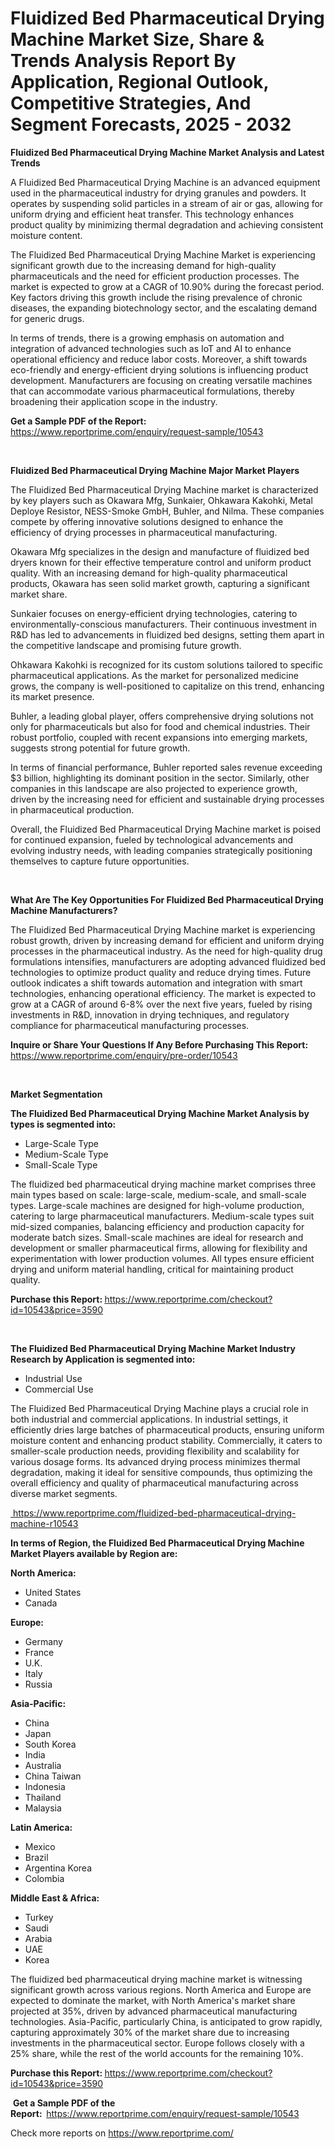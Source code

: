 <p><h1>Fluidized Bed Pharmaceutical Drying Machine Market Size, Share & Trends Analysis Report By Application, Regional Outlook, Competitive Strategies, And Segment Forecasts, 2025 - 2032</h1></p><p><strong>Fluidized Bed Pharmaceutical Drying Machine Market Analysis and Latest Trends</strong></p>
<p><p>A Fluidized Bed Pharmaceutical Drying Machine is an advanced equipment used in the pharmaceutical industry for drying granules and powders. It operates by suspending solid particles in a stream of air or gas, allowing for uniform drying and efficient heat transfer. This technology enhances product quality by minimizing thermal degradation and achieving consistent moisture content.</p><p>The Fluidized Bed Pharmaceutical Drying Machine Market is experiencing significant growth due to the increasing demand for high-quality pharmaceuticals and the need for efficient production processes. The market is expected to grow at a CAGR of 10.90% during the forecast period. Key factors driving this growth include the rising prevalence of chronic diseases, the expanding biotechnology sector, and the escalating demand for generic drugs.</p><p>In terms of trends, there is a growing emphasis on automation and integration of advanced technologies such as IoT and AI to enhance operational efficiency and reduce labor costs. Moreover, a shift towards eco-friendly and energy-efficient drying solutions is influencing product development. Manufacturers are focusing on creating versatile machines that can accommodate various pharmaceutical formulations, thereby broadening their application scope in the industry.</p></p>
<p><strong>Get a Sample PDF of the Report:&nbsp;</strong> <a href="https://www.reportprime.com/enquiry/request-sample/10543?utm_campaign=3044&utm_medium=2&utm_source=Github&utm_content=ia&utm_term=20032025&utm_id=fluidized-bed-pharmaceutical-drying-machine">https://www.reportprime.com/enquiry/request-sample/10543</a></p>
<p>&nbsp;</p>
<p><strong>Fluidized Bed Pharmaceutical Drying Machine Major Market Players</strong></p>
<p><p>The Fluidized Bed Pharmaceutical Drying Machine market is characterized by key players such as Okawara Mfg, Sunkaier, Ohkawara Kakohki, Metal Deploye Resistor, NESS-Smoke GmbH, Buhler, and Nilma. These companies compete by offering innovative solutions designed to enhance the efficiency of drying processes in pharmaceutical manufacturing.</p><p>Okawara Mfg specializes in the design and manufacture of fluidized bed dryers known for their effective temperature control and uniform product quality. With an increasing demand for high-quality pharmaceutical products, Okawara has seen solid market growth, capturing a significant market share.</p><p>Sunkaier focuses on energy-efficient drying technologies, catering to environmentally-conscious manufacturers. Their continuous investment in R&D has led to advancements in fluidized bed designs, setting them apart in the competitive landscape and promising future growth.</p><p>Ohkawara Kakohki is recognized for its custom solutions tailored to specific pharmaceutical applications. As the market for personalized medicine grows, the company is well-positioned to capitalize on this trend, enhancing its market presence.</p><p>Buhler, a leading global player, offers comprehensive drying solutions not only for pharmaceuticals but also for food and chemical industries. Their robust portfolio, coupled with recent expansions into emerging markets, suggests strong potential for future growth.</p><p>In terms of financial performance, Buhler reported sales revenue exceeding $3 billion, highlighting its dominant position in the sector. Similarly, other companies in this landscape are also projected to experience growth, driven by the increasing need for efficient and sustainable drying processes in pharmaceutical production.</p><p>Overall, the Fluidized Bed Pharmaceutical Drying Machine market is poised for continued expansion, fueled by technological advancements and evolving industry needs, with leading companies strategically positioning themselves to capture future opportunities.</p></p>
<p>&nbsp;</p>
<p><strong>What Are The Key Opportunities For Fluidized Bed Pharmaceutical Drying Machine Manufacturers?</strong></p>
<p><p>The Fluidized Bed Pharmaceutical Drying Machine market is experiencing robust growth, driven by increasing demand for efficient and uniform drying processes in the pharmaceutical industry. As the need for high-quality drug formulations intensifies, manufacturers are adopting advanced fluidized bed technologies to optimize product quality and reduce drying times. Future outlook indicates a shift towards automation and integration with smart technologies, enhancing operational efficiency. The market is expected to grow at a CAGR of around 6-8% over the next five years, fueled by rising investments in R&D, innovation in drying techniques, and regulatory compliance for pharmaceutical manufacturing processes.</p></p>
<p><strong>Inquire or Share Your Questions If Any Before Purchasing This Report:</strong> <a href="https://www.reportprime.com/enquiry/pre-order/10543?utm_campaign=3044&utm_medium=2&utm_source=Github&utm_content=ia&utm_term=20032025&utm_id=fluidized-bed-pharmaceutical-drying-machine">https://www.reportprime.com/enquiry/pre-order/10543</a></p>
<p>&nbsp;</p>
<p><strong>Market Segmentation</strong></p>
<p><strong>The Fluidized Bed Pharmaceutical Drying Machine Market Analysis by types is segmented into:</strong></p>
<p><ul><li>Large-Scale Type</li><li>Medium-Scale Type</li><li>Small-Scale Type</li></ul></p>
<p><p>The fluidized bed pharmaceutical drying machine market comprises three main types based on scale: large-scale, medium-scale, and small-scale types. Large-scale machines are designed for high-volume production, catering to large pharmaceutical manufacturers. Medium-scale types suit mid-sized companies, balancing efficiency and production capacity for moderate batch sizes. Small-scale machines are ideal for research and development or smaller pharmaceutical firms, allowing for flexibility and experimentation with lower production volumes. All types ensure efficient drying and uniform material handling, critical for maintaining product quality.</p></p>
<p><strong>Purchase this Report:&nbsp;</strong><a href="https://www.reportprime.com/checkout?id=10543&price=3590&utm_campaign=3044&utm_medium=2&utm_source=Github&utm_content=ia&utm_term=20032025&utm_id=fluidized-bed-pharmaceutical-drying-machine">https://www.reportprime.com/checkout?id=10543&price=3590</a></p>
<p>&nbsp;</p>
<p><strong>The Fluidized Bed Pharmaceutical Drying Machine Market Industry Research by Application is segmented into:</strong></p>
<p><ul><li>Industrial Use</li><li>Commercial Use</li></ul></p>
<p><p>The Fluidized Bed Pharmaceutical Drying Machine plays a crucial role in both industrial and commercial applications. In industrial settings, it efficiently dries large batches of pharmaceutical products, ensuring uniform moisture content and enhancing product stability. Commercially, it caters to smaller-scale production needs, providing flexibility and scalability for various dosage forms. Its advanced drying process minimizes thermal degradation, making it ideal for sensitive compounds, thus optimizing the overall efficiency and quality of pharmaceutical manufacturing across diverse market segments.</p></p>
<p><a href="https://www.reportprime.com/fluidized-bed-pharmaceutical-drying-machine-r10543?utm_campaign=3044&utm_medium=2&utm_source=Github&utm_content=ia&utm_term=20032025&utm_id=fluidized-bed-pharmaceutical-drying-machine">&nbsp;https://www.reportprime.com/fluidized-bed-pharmaceutical-drying-machine-r10543</a></p>
<p><strong>In terms of Region, the Fluidized Bed Pharmaceutical Drying Machine Market Players available by Region are:</strong></p>
<p>
    <p> <strong> North America: </strong>
        <ul>
            <li>United States</li>
            <li>Canada</li>
        </ul>
        </p> 
    <p> <strong> Europe: </strong>
        <ul>
            <li>Germany</li>
            <li>France</li>
            <li>U.K.</li>
            <li>Italy</li>
            <li>Russia</li>
        </ul>
        </p> 
    <p> <strong> Asia-Pacific: </strong>
        <ul>
            <li>China</li>
            <li>Japan</li>
            <li>South Korea</li>
            <li>India</li>
            <li>Australia</li>
            <li>China Taiwan</li>
            <li>Indonesia</li>
            <li>Thailand</li>
            <li>Malaysia</li>
        </ul>
        </p> 
    <p> <strong> Latin America: </strong>
        <ul>
            <li>Mexico</li>
            <li>Brazil</li>
            <li>Argentina Korea</li>
            <li>Colombia</li>
        </ul>
        </p> 
    <p> <strong> Middle East & Africa: </strong>
        <ul>
            <li>Turkey</li>
            <li>Saudi</li>
            <li>Arabia</li>
            <li>UAE</li>
            <li>Korea</li>
        </ul>
    </p>
    </p>
<p><p>The fluidized bed pharmaceutical drying machine market is witnessing significant growth across various regions. North America and Europe are expected to dominate the market, with North America's market share projected at 35%, driven by advanced pharmaceutical manufacturing technologies. Asia-Pacific, particularly China, is anticipated to grow rapidly, capturing approximately 30% of the market share due to increasing investments in the pharmaceutical sector. Europe follows closely with a 25% share, while the rest of the world accounts for the remaining 10%.</p></p>
<p><strong>Purchase this Report: </strong><a href="https://www.reportprime.com/checkout?id=10543&price=3590&utm_campaign=3044&utm_medium=2&utm_source=Github&utm_content=ia&utm_term=20032025&utm_id=fluidized-bed-pharmaceutical-drying-machine">https://www.reportprime.com/checkout?id=10543&price=3590</a></p>
<p>&nbsp;<strong>Get a Sample PDF of the Report:&nbsp;&nbsp;</strong><a href="https://www.reportprime.com/enquiry/request-sample/10543?utm_campaign=3044&utm_medium=2&utm_source=Github&utm_content=ia&utm_term=20032025&utm_id=fluidized-bed-pharmaceutical-drying-machine">https://www.reportprime.com/enquiry/request-sample/10543</a></p>
<p><strong></strong></p>
<p>Check more reports on <a href="https://www.reportprime.com/?utm_campaign=3044&utm_medium=2&utm_source=Github&utm_content=ia&utm_term=20032025&utm_id=fluidized-bed-pharmaceutical-drying-machine">https://www.reportprime.com/</a></p>